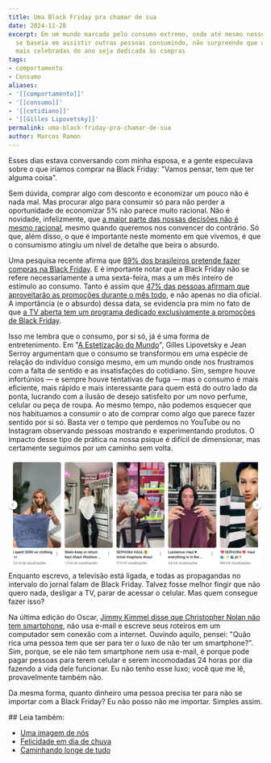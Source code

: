 ```yaml
---
title: Uma Black Friday pra chamar de sua
date: 2024-11-28
excerpt: Em um mundo marcado pelo consumo extremo, onde até mesmo nosso entretenimento
  se baseia em assistir outras pessoas consumindo, não surpreende que uma das datas
  mais celebradas do ano seja dedicada às compras
tags:
- comportamento
- Consumo
aliases:
- '[[comportamento]]'
- '[[consumo]]'
- '[[cotidiano]]'
- '[[Gilles Lipovetsky]]'
permalink: uma-black-friday-pra-chamar-de-sua
author: Marcos Ramon
---
```

Esses dias estava conversando com minha esposa, e a gente especulava sobre o que iríamos comprar na Black Friday: "Vamos pensar, tem que ter alguma coisa".

Sem dúvida, comprar algo com desconto e economizar um pouco não é nada mal. Mas procurar algo para consumir só para não perder a oportunidade de economizar 5% não parece muito racional. Não é novidade, infelizmente, que [a maior parte das nossas decisões não é mesmo racional](https://marcosramon.net/razao-intuicao), mesmo quando queremos nos convencer do contrário. Só que, além disso, o que é importante neste momento em que vivemos, é que o consumismo atingiu um nível de detalhe que beira o absurdo. 

Uma pesquisa recente afirma que [89% dos brasileiros pretende fazer compras na Black Friday](https://agenciabrasil.ebc.com.br/economia/noticia/2024-11/nove-em-cada-dez-brasileiros-pretendem-comprar-algo-na-black-friday). E é importante notar que a Black Friday não se refere necessariamente a uma sexta-feira, mas a um mês inteiro de estímulo ao consumo. Tanto é assim que [47% das pessoas afirmam que aproveitarão as promoções durante o mês todo](https://www.ecommercebrasil.com.br/noticias/black-friday-2024-consumidores-apresentam-novos-comportamentos-de-compra), e não apenas no dia oficial. A importância (e o absurdo) dessa data, se evidencia pra mim no fato de que [a TV aberta tem um programa dedicado exclusivamente a promoções de Black Friday](https://g.co/kgs/qv8fR18).

Isso me lembra que o consumo, por si só, já é uma forma de entretenimento. Em "[A Estetização do Mundo](https://amzn.to/3VeNkI1)", Gilles Lipovetsky e Jean Serroy argumentam que o consumo se transformou em uma espécie de relação do indivíduo consigo mesmo, em um mundo onde nos frustramos com a falta de sentido e as insatisfações do cotidiano. Sim, sempre houve infortúnios — e sempre houve tentativas de fuga — mas o consumo é mais eficiente, mais rápido e mais interessante para quem está do outro lado da ponta, lucrando com a ilusão de desejo satisfeito por um novo perfume, celular ou peça de roupa. Ao mesmo tempo, não podemos esquecer que nos habituamos a consumir o ato de comprar como algo que parece fazer sentido por si só. Basta ver o tempo que perdemos no YouTube ou no Instagram observando pessoas mostrando e experimentando produtos. O impacto desse tipo de prática na nossa psique é difícil de dimensionar, mas certamente seguimos por um caminho sem volta.

![](arquivos/Pasted%20image%2020250224210109.png)
Enquanto escrevo, a televisão está ligada, e todas as propagandas no intervalo do jornal falam de Black Friday. Talvez fosse melhor fingir que não quero nada, desligar a TV, parar de acessar o celular. Mas quem consegue fazer isso? 

Na última edição do Oscar, [Jimmy Kimmel disse que Christopher Nolan não tem smartphone](https://www.youtube.com/shorts/hk4NRXVXdmY), não usa e-mail e escreve seus roteiros em um computador sem conexão com a internet. Ouvindo aquilo, pensei: "Quão rica uma pessoa tem que ser para ter o luxo de não ter um smartphone?". Sim, porque, se ele não tem smartphone nem usa e-mail, é porque pode pagar pessoas para terem celular e serem incomodadas 24 horas por dia fazendo a vida dele funcionar. Eu não tenho esse luxo; você que me lê, provavelmente também não. 

Da mesma forma, quanto dinheiro uma pessoa precisa ter para não se importar com a Black Friday? Eu não posso não me importar. Simples assim.

<div class="leia-tambem" markdown="1">
## Leia também:

- <a href="/uma-imagem-de-nos">Uma imagem de nós</a>
- <a href="/felicidade-em-dia-de-chuva">Felicidade em dia de chuva</a>
- <a href="/caminhando-longe-de-tudo">Caminhando longe de tudo</a>
</div>